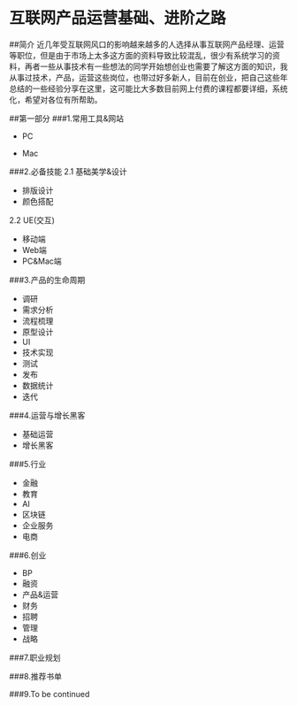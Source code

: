 # 互联网产品运营基础、进阶之路

##简介
近几年受互联网风口的影响越来越多的人选择从事互联网产品经理、运营等职位，但是由于市场上太多这方面的资料导致比较混乱，很少有系统学习的资料，再者一些从事技术有一些想法的同学开始想创业也需要了解这方面的知识，我从事过技术，产品，运营这些岗位，也带过好多新人，目前在创业，把自己这些年总结的一些经验分享在这里，这可能比大多数目前网上付费的课程都要详细，系统化，希望对各位有所帮助。
	
##第一部分
###1.常用工具&网站
* PC
	
* Mac

###2.必备技能 
2.1 基础美学&设计

* 排版设计
* 颜色搭配

2.2 UE(交互)

*  移动端
*  Web端
*  PC&Mac端

###3.产品的生命周期
*  调研
*  需求分析
*  流程梳理
*  原型设计
*  UI
*  技术实现
*  测试
*  发布
*  数据统计
*  迭代

###4.运营与增长黑客
*  基础运营
*  增长黑客

###5.行业
*  金融
*  教育
*  AI
*  区块链
*  企业服务
*  电商

###6.创业
*  BP
*  融资
*  产品&运营
*  财务
*  招聘
*  管理
*  战略

###7.职业规划

###8.推荐书单

###9.To be continued